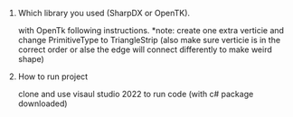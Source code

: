 1. Which library you used (SharpDX or OpenTK).
   
   with OpenTk following instructions.
   *note: create one extra verticie and change PrimitiveType to TriangleStrip (also make sure verticie is in the correct order or alse the edge will connect differently to make weird shape)
   
2. How to run project
   
   clone and use visaul studio 2022 to run code (with c# package downloaded)
